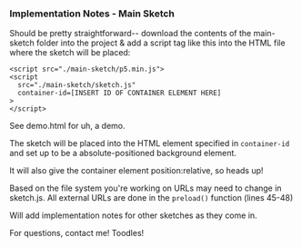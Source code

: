 ### Implementation Notes - Main Sketch
Should be pretty straightforward-- download the contents of the main-sketch folder into the project & add a script tag like this into the HTML file where the sketch will be placed:

```
<script src="./main-sketch/p5.min.js">
<script
  src="./main-sketch/sketch.js"
  container-id=[INSERT ID OF CONTAINER ELEMENT HERE]
>
</script>
```
See demo.html for uh, a demo.

The sketch will be placed into the HTML element specified in `container-id` and set up to be a absolute-positioned background element.

It will also give the container element position:relative, so heads up!

Based on the file system you're working on URLs may need to change in sketch.js. All external URLs are done in the `preload()` function (lines 45-48)

Will add implementation notes for other sketches as they come in.

For questions, contact me! Toodles!
